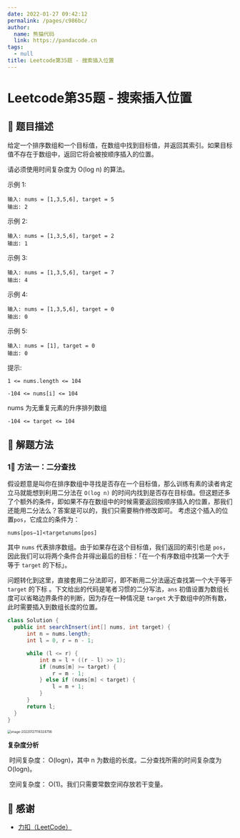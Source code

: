 ```yaml
---
date: 2022-01-27 09:42:12
permalink: /pages/c986bc/
author: 
  name: 熊猫代码
  link: https://pandacode.cn
tags: 
  - null
title: Leetcode第35题 - 搜索插入位置
---
```

# Leetcode第35题 - 搜索插入位置

## 🌟 题目描述

给定一个排序数组和一个目标值，在数组中找到目标值，并返回其索引。如果目标值不存在于数组中，返回它将会被按顺序插入的位置。

请必须使用时间复杂度为 O(log n) 的算法。

示例 1:

```
输入: nums = [1,3,5,6], target = 5
输出: 2
```

示例 2:

```
输入: nums = [1,3,5,6], target = 2
输出: 1
```

示例 3:

```
输入: nums = [1,3,5,6], target = 7
输出: 4
```

示例 4:

```
输入: nums = [1,3,5,6], target = 0
输出: 0
```

示例 5:

```
输入: nums = [1], target = 0
输出: 0
```

提示:

`1 <= nums.length <= 104`

`-104 <= nums[i] <= 104`

nums 为无重复元素的升序排列数组

`-104 <= target <= 104`

## 🐂 解题方法

### 1⃣️ 方法一：二分查找

假设题意是叫你在排序数组中寻找是否存在一个目标值，那么训练有素的读者肯定立马就能想到利用二分法在 
`O(log n)` 的时间内找到是否存在目标值。但这题还多了个额外的条件，即如果不存在数组中的时候需要返回按顺序插入的位置，那我们还能用二分法么？答案是可以的，我们只需要稍作修改即可。
考虑这个插入的位置`pos`，它成立的条件为：

`nums[pos−1]<target≤nums[pos]`

其中 `nums` 代表排序数组。由于如果存在这个目标值，我们返回的索引也是 `pos`，因此我们可以将两个条件合并得出最后的目标：「在一个有序数组中找第一个大于等于 `target` 的下标」。

问题转化到这里，直接套用二分法即可，即不断用二分法逼近查找第一个大于等于 `target` 的下标 。下文给出的代码是笔者习惯的二分写法，`ans` 初值设置为数组长度可以省略边界条件的判断，因为存在一种情况是  `target` 大于数组中的所有数，此时需要插入到数组长度的位置。

<code-group>
  <code-block title="JAVA 二分查找" active>

  ```java
class Solution {
    public int searchInsert(int[] nums, int target) {
        int n = nums.length;
        int l = 0, r = n - 1;

        while (l <= r) {
            int m = l + ((r - l) >> 1);
            if (nums[m] >= target) {
                r = m - 1;
            } else if (nums[m] < target) {
                l = m + 1;
            }
        }
        return l;
    }
}
  ```

</code-block>
</code-group>

<img src="https://file.pandacode.cn/blog/202201271143358.png" alt="image-20220127114324756" style="zoom:50%;" />

**复杂度分析**

​	时间复杂度： O(logn)，其中  n 为数组的长度。二分查找所需的时间复杂度为  O(logn)。

​	空间复杂度： O(1)。我们只需要常数空间存放若干变量。

## 🙏 感谢

- [力扣（LeetCode）](https://leetcode-cn.com/)
